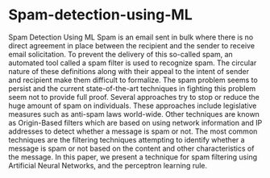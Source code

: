 # Spam-detection-using-ML
Spam Detection Using ML
Spam is an email sent in bulk where there is no direct agreement in place between the recipient and the
sender to receive email solicitation. To prevent the delivery of this so-called spam, an automated tool
called a spam filter is used to recognize spam. The circular nature of these definitions along with their
appeal to the intent of sender and recipient make them difficult to formalize. The spam problem seems
to persist and the current state-of-the-art techniques in fighting this problem seem not to provide full
proof. Several approaches try to stop or reduce the huge amount of spam on
individuals. These approaches include legislative measures such as anti-spam laws world-wide.
Other techniques are known as Origin-Based filters which are based on using network information and
IP addresses to detect whether a message is spam or not. The most common techniques are
the filtering techniques attempting to identify whether a message is spam or not based on the content
and other characteristics of the message. In this paper, we present a technique for spam filtering using
Artificial Neural Networks, and the perceptron learning rule.
